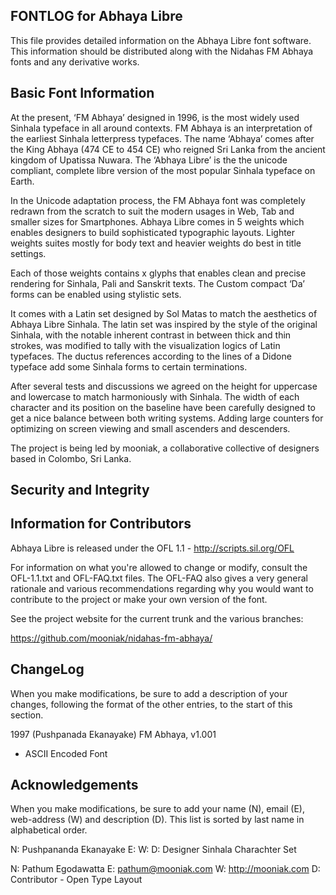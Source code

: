 FONTLOG for Abhaya Libre
-------------------

This file provides detailed information on the Abhaya Libre font software.
This information should be distributed along with the Nidahas FM Abhaya fonts
and any derivative works.


Basic Font Information
--------------------------
At the present, ‘FM Abhaya’ designed in 1996, is the most widely used Sinhala typeface in all around contexts. FM Abhaya is an interpretation of  the earliest Sinhala letterpress typefaces. The name ‘Abhaya’ comes after the King Abhaya (474 CE to 454 CE) who reigned Sri Lanka from the ancient kingdom of Upatissa Nuwara. The ‘Abhaya Libre’ is the the unicode compliant, complete libre version of the most popular Sinhala typeface on Earth.

In the Unicode adaptation process, the FM Abhaya font was completely redrawn from the scratch to suit the modern usages in Web, Tab and smaller sizes for Smartphones. Abhaya Libre comes in 5 weights which enables designers to build sophisticated typographic layouts. Lighter weights suites mostly for body text and heavier weights do best in title settings.

Each of those weights contains x glyphs that enables clean and precise rendering for Sinhala, Pali and Sanskrit texts. The Custom compact ‘Da’ forms can be enabled using stylistic sets.

It comes with a Latin set designed by Sol Matas to match the aesthetics of Abhaya Libre Sinhala. The latin set was inspired by the style of the original Sinhala, with the notable inherent contrast in between thick and thin strokes, was modified to tally with the visualization logics of Latin typefaces. The ductus references according to the lines of a Didone typeface add some Sinhala forms to certain terminations.

After several tests and discussions we agreed on the height for uppercase and lowercase to match harmoniously with Sinhala. The width of each character and its position on the baseline have been carefully designed to get a nice balance between both writing systems. Adding large counters for optimizing on screen viewing and small ascenders and descenders.

The project is being led by mooniak, a collaborative collective of designers based in Colombo, Sri Lanka.




Security and Integrity
-------------------------



Information for Contributors
------------------------------

Abhaya Libre is released under the OFL 1.1 - http://scripts.sil.org/OFL

For information on what you're allowed to change or modify, consult the
OFL-1.1.txt and OFL-FAQ.txt files. The OFL-FAQ also gives a very general
rationale and various recommendations regarding why you would want to
contribute to the project or make your own version of the font.

See the project website for the current trunk and the various branches:

https://github.com/mooniak/nidahas-fm-abhaya/


ChangeLog
----------

When you make modifications, be sure to add a description of your changes,
following the format of the other entries, to the start of this section.

1997 (Pushpanada Ekanayake) FM Abhaya, v1.001
- ASCII Encoded Font



Acknowledgements
-------------------------

When you make modifications, be sure to add your name (N), email (E),
web-address (W) and description (D). This list is sorted by last name in
alphabetical order.

N: Pushpananda Ekanayake
E: 
W: 
D: Designer Sinhala Charachter Set

N: Pathum Egodawatta
E: pathum@mooniak.com
W: http://mooniak.com
D: Contributor - Open Type Layout
